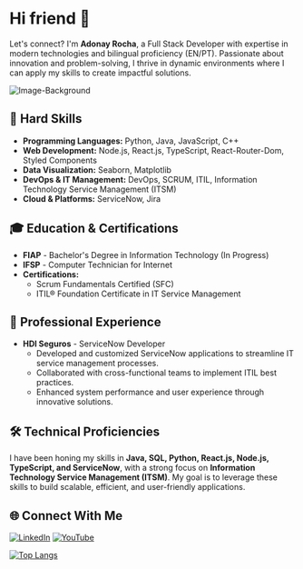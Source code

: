 # Hi friend 👋 <br>
Let's connect? I'm **Adonay Rocha**, a Full Stack Developer with expertise in modern technologies and bilingual proficiency (EN/PT). Passionate about innovation and problem-solving, I thrive in dynamic environments where I can apply my skills to create impactful solutions.

<img src="https://user-images.githubusercontent.com/74038190/225813708-98b745f2-7d22-48cf-9150-083f1b00d6c9.gif" alt="Image-Background"> 

## 🚀 Hard Skills
- **Programming Languages:** Python, Java, JavaScript, C++
- **Web Development:** Node.js, React.js, TypeScript, React-Router-Dom, Styled Components
- **Data Visualization:** Seaborn, Matplotlib
- **DevOps & IT Management:** DevOps, SCRUM, ITIL, Information Technology Service Management (ITSM)
- **Cloud & Platforms:** ServiceNow, Jira
  
## 🎓 Education & Certifications
- **FIAP** - Bachelor's Degree in Information Technology (In Progress)
- **IFSP** - Computer Technician for Internet
- **Certifications:**
  - Scrum Fundamentals Certified (SFC)
  - ITIL® Foundation Certificate in IT Service Management

## 💼 Professional Experience
- **HDI Seguros** - ServiceNow Developer
  - Developed and customized ServiceNow applications to streamline IT service management processes.
  - Collaborated with cross-functional teams to implement ITIL best practices.
  - Enhanced system performance and user experience through innovative solutions.


## 🛠️ Technical Proficiencies
I have been honing my skills in **Java, SQL, Python, React.js, Node.js, TypeScript, and ServiceNow**, with a strong focus on **Information Technology Service Management (ITSM)**. My goal is to leverage these skills to build scalable, efficient, and user-friendly applications.

## 🌐 Connect With Me
[![LinkedIn](https://img.shields.io/badge/LinkedIn-0077B5?style=for-the-badge&logo=linkedin&logoColor=white)](https://linkedin.com/in/adonayrodriguesrocha)
[![YouTube](https://img.shields.io/badge/YouTube-FF0000?style=for-the-badge&logo=youtube&logoColor=white)](https://youtube.com/@DevAdonayRocha)
<br>

[![Top Langs](https://github-readme-stats.vercel.app/api/top-langs/?username=AdonayRocha&layout=compact)](https://github.com/adonayrocha/github-readme-stats&theme=dark)
